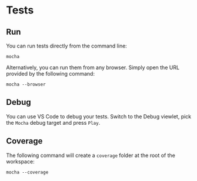 # Tests

## Run

You can run tests directly from the command line:

	mocha

Alternatively, you can run them from any browser. Simply
open the URL provided by the following command:

	mocha --browser

## Debug

You can use VS Code to debug your tests. Switch to the Debug viewlet,
pick the `Mocha` debug target and press `Play`.

## Coverage

The following command will create a `coverage` folder at the root
of the workspace:

	mocha --coverage
